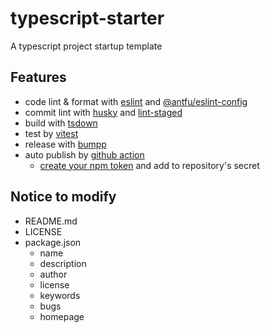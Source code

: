 # typescript-starter

A typescript project startup template

## Features

- code lint & format with [eslint](https://eslint.org/) and [@antfu/eslint-config](https://www.npmjs.com/package/@antfu/eslint-config)
- commit lint with [husky](https://typicode.github.io/husky/) and [lint-staged](https://www.npmjs.com/package/lint-staged)
- build with [tsdown](https://tsdown.dev/)
- test by [vitest](https://vitest.dev/)
- release with [bumpp](https://github.com/antfu-collective/bumpp)
- auto publish by [github action](https://docs.github.com/en/actions)
  - [create your npm token](https://docs.npmjs.com/creating-and-viewing-access-tokens) and add to repository's secret

## Notice to modify

- README.md
- LICENSE
- package.json
  - name
  - description
  - author
  - license
  - keywords
  - bugs
  - homepage
